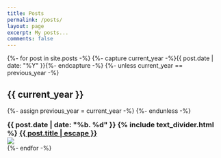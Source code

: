 ```yaml
---
title: Posts
permalink: /posts/
layout: page
excerpt: My posts...
comments: false
---
```


{%- for post in site.posts -%}
  {%- capture current_year -%}{{ post.date | date: "%Y" }}{%- endcapture -%}
  {%- unless current_year == previous_year -%}
    <h2>{{ current_year }}</h2>
    {%- assign previous_year = current_year -%}
  {%- endunless -%}
  <article class="post-item">
    <h3 class="post-item-title" style="margin: auto 0">
      <b>{{ post.date | date: "%b. %d" }}</b> {% include text_divider.html %} <a href="{{ post.url }}">{{ post.title | escape }}</a>
    </h3> 
    <img class="post-item-thumbnail" src="{{ post.image }}">
  </article>
{%- endfor -%}